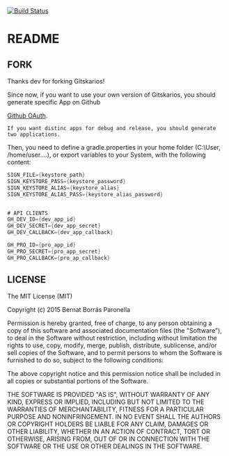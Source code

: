 [![Build Status](https://travis-ci.org/gitskarios/Gitskarios.svg?branch=develop)](https://travis-ci.org/gitskarios/Gitskarios)

# README #

## FORK ##

Thanks dev for forking Gitskarios!

Since now, if you want to use your own version of Gitskarios, you should generate specific App on Github

[Github OAuth](https://developer.github.com/v3/oauth/).

    If you want distinc apps for debug and release, you should generate two applications.

Then, you need to define a gradle.properties in your home folder (C:\User, /home/user....), or export variables to your System, with the following content:

``` groovy
SIGN_FILE={keystore_path}
SIGN_KEYSTORE_PASS={keystore_password}
SIGN_KEYSTORE_ALIAS={keystore_alias}
SIGN_KEYSTORE_ALIAS_PASS={keystore_alias_password}


# API CLIENTS
GH_DEV_ID={dev_app_id}
GH_DEV_SECRET={dev_app_secret}
GH_DEV_CALLBACK={dev_app_callback}

GH_PRO_ID={pro_app_id}
GH_PRO_SECRET={pro_app_secret}
GH_PRO_CALLBACK={pro_ap_callback}
```

## LICENSE ##

The MIT License (MIT)

Copyright (c) 2015 Bernat Borrás Paronella

Permission is hereby granted, free of charge, to any person obtaining a copy
of this software and associated documentation files (the "Software"), to deal
in the Software without restriction, including without limitation the rights
to use, copy, modify, merge, publish, distribute, sublicense, and/or sell
copies of the Software, and to permit persons to whom the Software is
furnished to do so, subject to the following conditions:

The above copyright notice and this permission notice shall be included in all
copies or substantial portions of the Software.

THE SOFTWARE IS PROVIDED "AS IS", WITHOUT WARRANTY OF ANY KIND, EXPRESS OR
IMPLIED, INCLUDING BUT NOT LIMITED TO THE WARRANTIES OF MERCHANTABILITY,
FITNESS FOR A PARTICULAR PURPOSE AND NONINFRINGEMENT. IN NO EVENT SHALL THE
AUTHORS OR COPYRIGHT HOLDERS BE LIABLE FOR ANY CLAIM, DAMAGES OR OTHER
LIABILITY, WHETHER IN AN ACTION OF CONTRACT, TORT OR OTHERWISE, ARISING FROM,
OUT OF OR IN CONNECTION WITH THE SOFTWARE OR THE USE OR OTHER DEALINGS IN THE
SOFTWARE.